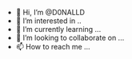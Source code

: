 - 👋 Hi, I’m @D0NALLD
- 👀 I’m interested in ..
- 🌱 I’m currently learning ...
- 💞️ I’m looking to collaborate on ...
- 📫 How to reach me ...

<!---
D0NALLD/D0NALLD is a ✨ special ✨ repository because its `README.md` (this file) appears on your GitHub profile.
You can click the Preview link to take a look at your changes.
--->
